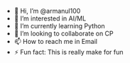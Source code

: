 - 👋 Hi, I’m @armanul100
- 👀 I’m interested in AI/ML
- 🌱 I’m currently learning Python
- 💞️ I’m looking to collaborate on CP
- 📫 How to reach me in Email
- ⚡ Fun fact: This is really make for fun

<!---
armanul100/armanul100 is a ✨ special ✨ repository because its `README.md` (this file) appears on your GitHub profile.
You can click the Preview link to take a look at your changes.
--->
